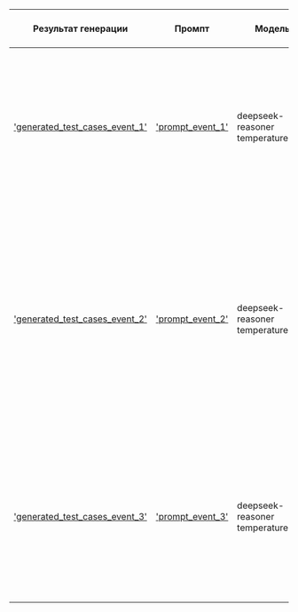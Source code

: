| **Результат генерации** | **Промпт** | **Модель** | **Кол-во тестов** | **Доля хороших тестов** | **Основные проблемы** |**Комментарий** |
|----------------|--------|--------|----------------|-----------------|--------------------|--------------------|
| ['generated_test_cases_event_1'](generated_test_cases_event_1.md) | ['prompt_event_1'](prompt_event_1.txt) | deepseek-reasoner temperature=0.3 | 16 | 0,75 | Тест №6,9: Не хватает понимания структуры интерфейса</br>Тест №10: Не хватило куска документации с описанием типов рассылок</br>Тест №15: Ошибка при анализе документации | Короткий, без UI-блокировок, без явного запрета на галлюцинации. Менее строгий промпт, чем 2 и 3. Итоговые тесты более общие. |
| ['generated_test_cases_event_2'](generated_test_cases_event_2.md) | ['prompt_event_2'](prompt_event_2.txt) |  deepseek-reasoner temperature=0.3 | 20 | 0,55 | Тест №2, 13: Не хватило куска документации с описанием типов рассылок</br>Тест №4, 11, 17: Придуманные ограничения, которых нет в документации</br>Тест №6, 19, 20: Не хватает понимания структуры интерфейса</br>Тест №12: Ошибка при анализе документации | В промпт добавлен блок об интерфейсных ограничениях, расширен список аспектов. В итоговых тестах появились придуманные ограничения и ошибки понимания интерфейса |
| ['generated_test_cases_event_3'](generated_test_cases_event_3.md) | ['prompt_event_3'](prompt_event_3.txt) |  deepseek-reasoner temperature=0.3 | 16 | 0,56 | Тест №6, 13, 17, 19: Не хватает понимания структуры интерфейса</br> Тест №7, 18: Придуманные ограничения, которых нет в документации</br>Тест №8: Довольно бессмысленный тест | Уточнённый вариант prompt_event_2 + явный запрет «не придумывать». Тесты стали структурнее, но всё ещё теряется контекст документации |

